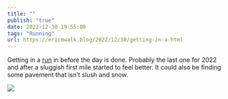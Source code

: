 ```yaml
---
title: ""
publish: "true"
date: 2022-12-30 19:55:00
tags: "Running"
url: https://ericmwalk.blog/2022/12/30/getting-in-a.html
---
```


Getting in a [run](http://www.strava.com/activities/8316596170) in before the day is done. Probably the last one for 2022 and after a sluggish first mile started to feel better. It could also be finding some pavement that isn’t slush and snow.

![](https://ericmwalk.blog/uploads/2023/0c6846fafd.jpg)